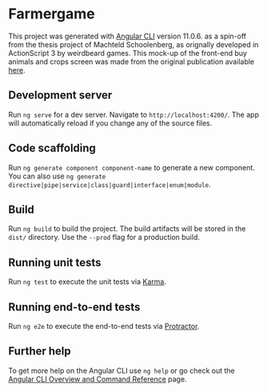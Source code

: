 # Farmergame

This project was generated with [Angular CLI](https://github.com/angular/angular-cli) version 11.0.6. as a spin-off from the thesis project of Machteld Schoolenberg, as orignally developed in ActionScript 3 by weirdbeard games. This mock-up of the front-end buy animals and crops screen was made from the original publication available [here](https://ypard.net/sites/default/files/legacy_files/Machteld.%20A.%20Schoolenberg.pdf).

## Development server

Run `ng serve` for a dev server. Navigate to `http://localhost:4200/`. The app will automatically reload if you change any of the source files.

## Code scaffolding

Run `ng generate component component-name` to generate a new component. You can also use `ng generate directive|pipe|service|class|guard|interface|enum|module`.

## Build

Run `ng build` to build the project. The build artifacts will be stored in the `dist/` directory. Use the `--prod` flag for a production build.

## Running unit tests

Run `ng test` to execute the unit tests via [Karma](https://karma-runner.github.io).

## Running end-to-end tests

Run `ng e2e` to execute the end-to-end tests via [Protractor](http://www.protractortest.org/).

## Further help

To get more help on the Angular CLI use `ng help` or go check out the [Angular CLI Overview and Command Reference](https://angular.io/cli) page.
